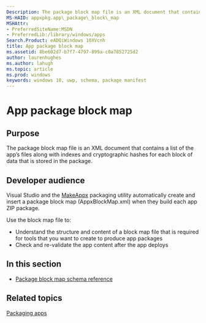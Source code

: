 ```yaml
---
Description: The package block map file is an XML document that contains a list of the app’s files along with indexes and cryptographic hashes for each block of data that is stored in the package.
MS-HAID: appxpkg.app\_package\_block\_map
MSHAttr:
- PreferredSiteName:MSDN
- PreferredLib:/library/windows/apps
Search.Product: eADQiWindows 10XVcnh
title: App package block map
ms.assetid: 8be602d7-b7f7-4797-899a-c0a7852725d2
author: laurenhughes
ms.author: lahugh
ms.topic: article
ms.prod: windows
keywords: windows 10, uwp, schema, package manifest
---
```


# App package block map


## Purpose


The package block map file is an XML document that contains a list of the app’s files along with indexes and cryptographic hashes for each block of data that is stored in the package.

## Developer audience


Visual Studio and the [MakeAppx](https://msdn.microsoft.com/library/windows/desktop/hh446767) packaging utility automatically create and insert a package block map (AppxBlockMap.xml) when they build each app ZIP package.

Use the block map file to:

-   Understand the structure and content of a block map file that is required for tools that you want to create to produce app packages
-   Check and re-validate the app content after the app deploys

## In this section


-   [Package block map schema reference](../BlockMapSchema/schema-root.md)

## Related topics


[Packaging apps](https://msdn.microsoft.com/library/windows/apps/mt270969)

 

 



